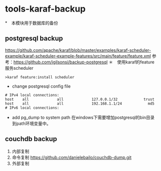 # tools-karaf-backup
*　本模块用于数据库的备份
## postgresql backup
https://github.com/apache/karaf/blob/master/examples/karaf-scheduler-example/karaf-scheduler-example-features/src/main/feature/feature.xml
参考：https://github.com/jgilsonsi/backup-postgresql
＊　使用karaf的feature服务scheduler
```
>karaf feature:install scheduler

```
* change postgresql config file
```
# IPv4 local connections:
host    all             all             127.0.0.1/32            trust
host    all             all             192.168.1.1/24            md5
# IPv6 local connections:
```
* add pg_dump to system path 
在windows下需要增加postgresql的bin目录到path环境变量中。

## couchdb backup
1. 内部复制
2. 命令复制
https://github.com/danielebailo/couchdb-dump.git
3. 外部复制





